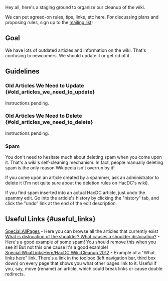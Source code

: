 Hey all, here's a staging ground to organize our cleanup of the wiki.

We can put agreed-on rules, tips, links, etc here. For discussing plans
and proposing rules, sign up to the [mailing
list](https://groups.google.com/a/hacdc.org/group/wiki/topics)!

## Goal

We have lots of outdated articles and information on the wiki. That's
confusing to newcomers. We should update it or get rid of it.

## Guidelines

### Old Articles We Need to Update {#old_articles_we_need_to_update}

Instructions pending.

### Old Articles We Need to Delete {#old_articles_we_need_to_delete}

Instructions pending.

### Spam

You don't need to hesitate much about deleting spam when you come upon
it. That's a wiki's self-cleaning mechanism. In fact, people manually
deleting spam is the only reason Wikipedia isn't overrun by it!

If you come upon an article created by a spammer, ask an administrator
to delete it (I'm not quite sure about the deletion rules on HacDC's
wiki).

If you find spam inserted into an actual HacDC article, just undo the
spammy edit. Go into the article's history by clicking the "history"
tab, and click the "undo" link at the end of the edit description.

## Useful Links {#useful_links}

[Special:AllPages](Special:AllPages) - Here you can browse
all the articles that currently exist [What is dislocation of the
shoulder? What causes a shoulder
dislocation?](What_is_dislocation_of_the_shoulder?_What_causes_a_shoulder_dislocation?) -
Here's a good example of some spam! You should remove this when you see
it! But not this one cause it's a good example!
[Special:WhatLinksHere/HacDC Wiki:Cleanup
2012](Special:WhatLinksHere/HacDC_Wiki:Cleanup_2012) -
Example of a "What links here" link. There's a link in the toolbox (left
navigation bar, third box down) on every page that shows you what other
pages link to it. Useful if you, say, move (rename) an article, which
could break links or cause double redirects.

